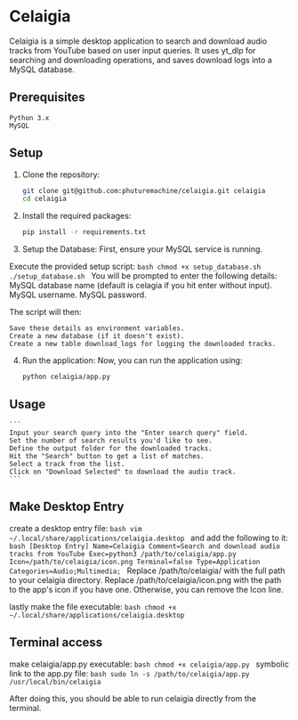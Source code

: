 # Celaigia

Celaigia is a simple desktop application to search and download audio tracks from YouTube based on user input queries. It uses yt_dlp for searching and downloading operations, and saves download logs into a MySQL database.

## Prerequisites

    Python 3.x
    MySQL

## Setup
1. Clone the repository:
    ```bash
    git clone git@github.com:phuturemachine/celaigia.git celaigia
    cd celaigia
    ```
2. Install the required packages:
    ```bash
    pip install -r requirements.txt
    ```

3. Setup the Database:
First, ensure your MySQL service is running.

Execute the provided setup script:
    ```bash
    chmod +x setup_database.sh
    ./setup_database.sh
    ```
You will be prompted to enter the following details:
    MySQL database name (default is celagia if you hit enter without input).
    MySQL username.
    MySQL password.

The script will then:

    Save these details as environment variables.
    Create a new database (if it doesn't exist).
    Create a new table download_logs for logging the downloaded tracks.

4. Run the application:
Now, you can run the application using:
    ```bash
    python celaigia/app.py
    ```

## Usage
    ```
    Input your search query into the "Enter search query" field.
    Set the number of search results you'd like to see.
    Define the output folder for the downloaded tracks.
    Hit the "Search" button to get a list of matches.
    Select a track from the list.
    Click on "Download Selected" to download the audio track.
    ```

## Make Desktop Entry
create a desktop entry file:
    ```bash
    vim ~/.local/share/applications/celaigia.desktop
    ```
and add the following to it:
    ```bash
    [Desktop Entry]
    Name=Celaigia
    Comment=Search and download audio tracks from YouTube
    Exec=python3 /path/to/celaigia/app.py
    Icon=/path/to/celaigia/icon.png
    Terminal=false
    Type=Application
    Categories=Audio;Multimedia;
    ```
Replace /path/to/celaigia/ with the full path to your celaigia directory.
Replace /path/to/celaigia/icon.png with the path to the app's icon if you have one. Otherwise, you can remove the Icon line.

lastly make the file executable:
    ```bash
    chmod +x ~/.local/share/applications/celaigia.desktop
    ```

## Terminal access
make celaigia/app.py executable:
    ```bash
    chmod +x celaigia/app.py
    ```
symbolic link to the app.py file:
    ```bash
    sudo ln -s /path/to/celaigia/app.py /usr/local/bin/celaigia
    ```

After doing this, you should be able to run celaigia directly from the terminal.



    